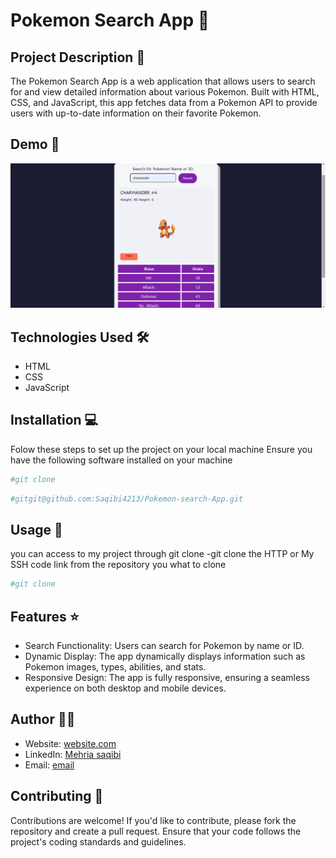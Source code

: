 # Pokemon Search App 🚀

## Project Description 📝

The Pokemon Search App is a web application that allows users to search for and view detailed information about various Pokemon. Built with HTML, CSS, and JavaScript, this app fetches data from a Pokemon API to provide users with up-to-date information on their favorite Pokemon.

## Demo 📸


![Demo](./pokemn.png)

## Technologies Used 🛠️


- HTML
- CSS
- JavaScript

## Installation 💻


Folow these steps to set up the project on your local machine 
Ensure you have the following software installed on your machine

```bash
#git clone
```
```bash
#gitgit@github.com:Saqibi4213/Pokemon-search-App.git
```

## Usage 🎯


you can access to my project through git clone 
-git clone the HTTP or My SSH code link from the repository you what to clone 

```bash
#git clone
```

## Features ⭐

- Search Functionality: Users can search for Pokemon by name or ID.
- Dynamic Display: The app dynamically displays information such as Pokemon images, types, abilities, and stats.   
- Responsive Design: The app is fully responsive, ensuring a seamless experience on both desktop and mobile devices.

## Author 👩‍💻
- Website: [website.com]( https://saqibi4213.github.io/Pokemon-search-App/)
- LinkedIn: [Mehria saqibi](https://www.linkedin.com/in/mehria-saqibi-a386a41a1?utm_source=share&utm_campaign=share_via&utm_content=profile&utm_medium=android_app)
- Email: [email](mosawermh@gmail.com)

## Contributing 🤝

Contributions are welcome! If you'd like to contribute, please fork the repository and create a pull request. Ensure that your code follows the project's coding standards and guidelines.



